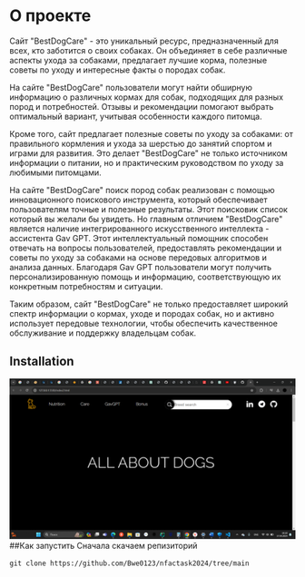 # О проекте

Сайт "BestDogCare" - это уникальный ресурс, предназначенный для всех, кто заботится о своих собаках. Он объединяет в себе различные аспекты ухода за собаками, предлагает лучшие корма, полезные советы по уходу и интересные факты о породах собак.

На сайте "BestDogCare" пользователи могут найти обширную информацию о различных кормах для собак, подходящих для разных пород и потребностей. Отзывы и рекомендации помогают выбрать оптимальный вариант, учитывая особенности каждого питомца.

Кроме того, сайт предлагает полезные советы по уходу за собаками: от правильного кормления и ухода за шерстью до занятий спортом и играми для развития. Это делает "BestDogCare" не только источником информации о питании, но и практическим руководством по уходу за любимыми питомцами.

На сайте "BestDogCare" поиск пород собак реализован с помощью инновационного поискового инструмента, который обеспечивает пользователям точные и полезные результаты. Этот поисковик список который вы желали бы увидеть. 
Но главным отличием "BestDogCare" является наличие интегрированного искусственного интеллекта - ассистента Gav GPT. Этот интеллектуальный помощник способен отвечать на вопросы пользователей, предоставлять рекомендации и советы по уходу за собаками на основе передовых алгоритмов и анализа данных. Благодаря Gav GPT пользователи могут получить персонализированную помощь и информацию, соответствующую их конкретным потребностям и ситуации.

Таким образом, сайт "BestDogCare" не только предоставляет широкий спектр информации о кормах, уходе и породах собак, но и активно использует передовые технологии, чтобы обеспечить качественное обслуживание и поддержку владельцам собак.

## Installation
![Screenshot](https://github.com/Bwe0123/nfactask2024/blob/main/%D0%A1%D0%BD%D0%B8%D0%BC%D0%BE%D0%BA%20%D1%8D%D0%BA%D1%80%D0%B0%D0%BD%D0%B0%20(99).png)
##Как запустить
Сначала скачаем репизиторий
```
git clone https://github.com/Bwe0123/nfactask2024/tree/main
```
